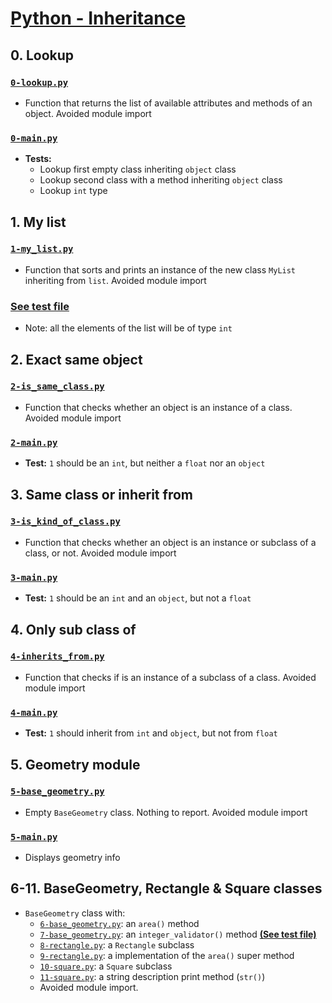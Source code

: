 # [Python - Inheritance](https://intranet.hbtn.io/projects/2127)

## 0. Lookup
### [`0-lookup.py`](0-lookup.py)
* Function that returns the list of available attributes and methods of an object. Avoided module import
### [`0-main.py`](0-main.py)
* **Tests:**
    * Lookup first empty class inheriting `object` class
    * Lookup second class with a method inheriting `object` class
    * Lookup `int` type

## 1. My list
### [`1-my_list.py`](1-my_list.py)
* Function that sorts and prints an instance of the new class `MyList` inheriting from `list`. Avoided module import
### [See test file](tests/inheritance.py)
* Note: all the elements of the list will be of type `int`

## 2. Exact same object
### [`2-is_same_class.py`](2-is_same_class.py)
* Function that checks whether an object is an instance of a class. Avoided module import
### [`2-main.py`](2-main.py)
* **Test:** `1` should be an `int`, but neither a `float` nor an `object`

## 3. Same class or inherit from
### [`3-is_kind_of_class.py`](3-is_kind_of_class.py)
* Function that checks whether an object is an instance or subclass of a class, or not. Avoided module import
### [`3-main.py`](3-main.py)
* **Test:** `1` should be an `int` and an `object`, but not a `float`

## 4. Only sub class of
### [`4-inherits_from.py`](4-inherits_from.py)
* Function that checks if is an instance of a subclass of a class. Avoided module import
### [`4-main.py`](4-main.py)
* **Test:** `1` should inherit from `int` and `object`, but not from `float`

## 5. Geometry module
### [`5-base_geometry.py`](5-base_geometry.py)
* Empty `BaseGeometry` class. Nothing to report. Avoided module import
### [`5-main.py`](5-main.py)
* Displays geometry info

## 6-11. BaseGeometry, Rectangle & Square classes
* `BaseGeometry` class with:
    * [`6-base_geometry.py`](6-base_geometry.py): an `area()` method
    * [`7-base_geometry.py`](7-base_geometry.py): an `integer_validator()` method **[(See test file)](tests/7-base_geometry.txt)**
    * [`8-rectangle.py`](8-rectangle.py): a `Rectangle` subclass
    * [`9-rectangle.py`](9-rectangle.py): a implementation of the `area()` super method
    * [`10-square.py`](10-square.py): a `Square` subclass
    * [`11-square.py`](11-square.py): a string description print method (`str()`)
    * Avoided module import.
